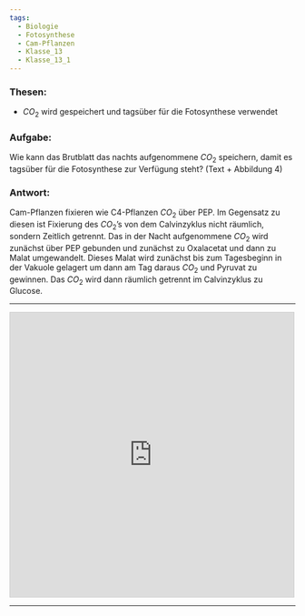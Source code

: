 ```yaml
---
tags:
  - Biologie
  - Fotosynthese
  - Cam-Pflanzen
  - Klasse_13
  - Klasse_13_1
---
```

 ### Thesen:
- $CO_2$ wird gespeichert und tagsüber für die Fotosynthese verwendet

### Aufgabe:
Wie kann das Brutblatt das nachts aufgenommene $CO_{2}$ speichern, damit es tagsüber für die Fotosynthese zur Verfügung steht? (Text + Abbildung 4)

### Antwort:
Cam-Pflanzen fixieren wie C4-Pflanzen $CO_2$ über PEP. Im Gegensatz zu diesen ist Fixierung des $CO_2$’s von dem Calvinzyklus nicht räumlich, sondern Zeitlich getrennt. Das in der Nacht aufgenommene $CO_2$ wird zunächst über PEP gebunden und zunächst zu Oxalacetat und dann zu Malat umgewandelt. Dieses Malat wird zunächst bis zum Tagesbeginn in der Vakuole gelagert um dann am Tag daraus $CO_2$ und Pyruvat zu gewinnen. Das $CO_{2}$ wird dann räumlich getrennt im Calvinzyklus zu Glucose.

---

<iframe src="https://www.desmos.com/calculator/krxe4cyfxw?embed" width="500" height="500" style="border: 1px solid #ccc" frameborder=0></iframe>

---

